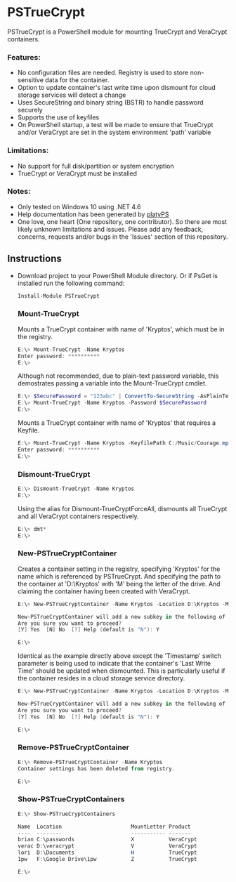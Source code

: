 # PSTrueCrypt
PSTrueCrypt is a PowerShell module for mounting TrueCrypt and VeraCrypt containers.  

### Features:
* No configuration files are needed.  Registry is used to store non-sensitive data for the container.
* Option to update container's last write time upon dismount for cloud storage services will detect a change
* Uses SecureString and binary string (BSTR) to handle password securely
* Supports the use of keyfiles
* On PowerShell startup, a test will be made to ensure that TrueCrypt and/or VeraCrypt are set in the 
system environment 'path' variable 

### Limitations:
* No support for full disk/partition or system encryption
* TrueCrypt or VeraCrypt must be installed

### Notes:
* Only tested on Windows 10 using .NET 4.6
* Help documentation has been generated by [platyPS](https://github.com/PowerShell/platyPS)
* One love, one heart (One repository, one contributor).  So there are most likely unknown limitations and issues.
Please add any feedback, concerns, requests and/or bugs in the 'Issues' section of this repository.

## Instructions
* Download project to your PowerShell Module directory.  Or if PsGet is installed run the following command:
	```powershell
	Install-Module PSTrueCrypt
	```

	### Mount-TrueCrypt

	Mounts a TrueCrypt container with name of 'Kryptos', which must be in the registry.
	```powershell
	E:\> Mount-TrueCrypt -Name Kryptos
	Enter password: **********
	E:\>
	```
	
	Although not recommended, due to plain-text password variable, this demostrates passing a variable into the 
	Mount-TrueCrypt cmdlet. 
	```powershell
	E:\> $SecurePassword = "123abc" | ConvertTo-SecureString -AsPlainText -Force
	E:\> Mount-TrueCrypt -Name Kryptos -Password $SecurePassword
	E:\>
	```

	Mounts a TrueCrypt container with name of 'Kryptos' that requires a Keyfile.
	```powershell
	E:\> Mount-TrueCrypt -Name Kryptos -KeyfilePath C:/Music/Courage.mp3
	Enter password: **********
	E:\>
	```

	### Dismount-TrueCrypt

	```powershell
	E:\> Dismount-TrueCrypt -Name Kryptos
	E:\>
	```

	Using the alias for Dismount-TrueCryptForceAll, dismounts all TrueCrypt and all VeraCrypt containers respectively.
	```powershell
	E:\> dmt*
	E:\>
	```

	### New-PSTrueCryptContainer

	Creates a container setting in the registry, specifying 'Kryptos' for the name which is referenced by PSTrueCrypt.
	And specifying the path to the container at 'D:\Kryptos' with 'M' being the letter of the drive.  And claiming the
	container having been created with VeraCrypt.
	```powershell
	E:\> New-PSTrueCryptContainer -Name Kryptos -Location D:\Kryptos -MountLetter M -Product VeraCrypt

	New-PSTrueCryptContainer will add a new subkey in the following of your registry: HKCU:\SOFTWARE\PSTrueCrypt
	Are you sure you want to proceed?
	[Y] Yes  [N] No  [?] Help (default is "N"): Y

	E:\>
	```
	
	Identical as the example directly above except the 'Timestamp' switch parameter is being used to indicate that
	the container's 'Last Write Time' should be updated when dismounted.  This is particularly useful if the container resides
	in a cloud storage service directory.
	```powershell
	E:\> New-PSTrueCryptContainer -Name Kryptos -Location D:\Kryptos -MountLetter M -Product VeraCrypt -Timestamp

	New-PSTrueCryptContainer will add a new subkey in the following of your registry: HKCU:\SOFTWARE\PSTrueCrypt
	Are you sure you want to proceed?
	[Y] Yes  [N] No  [?] Help (default is "N"): Y

	E:\>
	```

	### Remove-PSTrueCryptContainer

	```powershell
	E:\> Remove-PSTrueCryptContainer -Name Kryptos
	Container settings has been deleted from registry.
	
	E:\>
	```

	### Show-PSTrueCryptContainers
	
	```powershell
	E:\> Show-PSTrueCryptContainers

	Name  Location                      MountLetter Product
	----  --------                      ----------- -------
	brian C:\passwords                  X           VeraCrypt
	verac D:\veracrypt                  V           VeraCrypt
	lori  D:\Documents                  H           TrueCrypt
	1pw   F:\Google Drive\1pw           Z           TrueCrypt

	E:\>
	```
